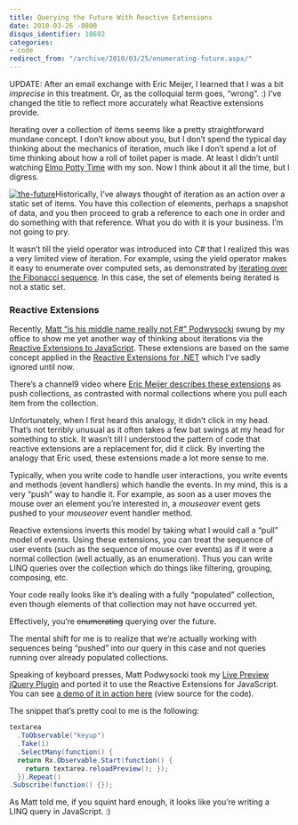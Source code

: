 ```yaml
---
title: Querying the Future With Reactive Extensions
date: 2010-03-26 -0800
disqus_identifier: 18692
categories:
- code
redirect_from: "/archive/2010/03/25/enumerating-future.aspx/"
---
```


UPDATE: After an email exchange with Eric Meijer, I learned that I was a
bit *imprecise* in this treatment. Or, as the colloquial term goes,
“wrong”. :) I’ve changed the title to reflect more accurately what
Reactive extensions provide.

Iterating over a collection of items seems like a pretty straightforward
mundane concept. I don’t know about you, but I don’t spend the typical
day thinking about the mechanics of iteration, much like I don’t spend a
lot of time thinking about how a roll of toilet paper is made. At least
I didn’t until watching [Elmo Potty
Time](http://www.amazon.com/gp/product/B000G0O5F0?ie=UTF8&tag=youvebeenhaac-20&linkCode=as2&camp=1789&creative=390957&creativeASIN=B000G0O5F0 "Elmo Potty Time on Amazon.com")
with my son. Now I think about it all the time, but I digress.

[![the-future](https://haacked.com/images/haacked_com/WindowsLiveWriter/EnumeratingtheFutureWithTheReactiveFrame_1263C/the-future_3.jpg "the-future")](http://www.sxc.hu/photo/1194467 "Shimmering lights 1 - by e-Eva-a")Historically,
I’ve always thought of iteration as an action over a static set of
items. You have this collection of elements, perhaps a snapshot of data,
and you then proceed to grab a reference to each one in order and do
something with that reference. What you do with it is your business. I’m
not going to pry.

It wasn’t till the yield operator was introduced into C\# that I
realized this was a very limited view of iteration. For example, using
the yield operator makes it easy to enumerate over computed sets, as
demonstrated by [iterating over the Fibonacci
sequence](http://chrisfulstow.com/fibonacci-numbers-iterator-with-csharp-yield-statements/ "Fibonacci numbers iterator with C# yield statements").
In this case, the set of elements being iterated is not a static set.

### Reactive Extensions

Recently, [Matt “is his middle name really not F\#”
Podwysocki](http://codebetter.com/blogs/matthew.podwysocki/ "Matt Podysocki blog")
swung by my office to show me yet another way of thinking about
iterations via the [Reactive Extensions to
JavaScript](http://codebetter.com/blogs/matthew.podwysocki/archive/2010/02/16/introduction-to-the-reactive-extensions-to-javascript.aspx "Introduction to Reactive Extensions to JavaScript").
These extensions are based on the same concept applied in the [Reactive
Extensions for
.NET](http://msdn.microsoft.com/en-us/devlabs/ee794896.aspx "Reactive Extensions for .NET")
which I’ve sadly ignored until now.

There’s a channel9 video where [Eric Meijer describes these
extensions](http://channel9.msdn.com/posts/Charles/Erik-Meijer-Rx-in-15-Minutes/ "Video: Reactive Extensions in 14 minutes")
as push collections, as contrasted with normal collections where you
pull each item from the collection.

Unfortunately, when I first heard this analogy, it didn’t click in my
head. That’s not terribly unusual as it often takes a few bat swings at
my head for something to stick. It wasn’t till I understood the pattern
of code that reactive extensions are a replacement for, did it click. By
inverting the analogy that Eric used, these extensions made a lot more
sense to me.

Typically, when you write code to handle user interactions, you write
events and methods (event handlers) which handle the events. In my mind,
this is a very “push” way to handle it. For example, as soon as a user
moves the mouse over an element you’re interested in, a *mouseover*
event gets pushed to your *mouseover* event handler method.

Reactive extensions inverts this model by taking what I would call a
“pull” model of events. Using these extensions, you can treat the
sequence of user events (such as the sequence of mouse over events) as
if it were a normal collection (well actually, as an enumeration). Thus
you can write LINQ queries over the collection which do things like
filtering, grouping, composing, etc.

Your code really looks like it’s dealing with a fully “populated”
collection, even though elements of that collection may not have
occurred yet.

Effectively, you’re ~~enumerating~~ querying over the future.

The mental shift for me is to realize that we’re actually working with
sequences being “pushed” into our query in this case and not queries
running over already populated collections.

Speaking of keyboard presses, Matt Podwysocki took my [Live Preview
jQuery
Plugin](https://haacked.com/archive/2009/12/15/live-preview-jquery-plugin.aspx "Live Preview jQuery Plugin")
and ported it to use the Reactive Extensions for JavaScript. You can see
[a demo of it in action
here](http://demo.haacked.com/livepreview-rx/ "Live Preview with Rx")
(view source for the code).

The snippet that’s pretty cool to me is the following:

```csharp
textarea
  .ToObservable("keyup")
  .Take(1)
  .SelectMany(function() {
  return Rx.Observable.Start(function() {
    return textarea.reloadPreview(); });
  }).Repeat()
.Subscribe(function() {});
```

As Matt told me, if you squint hard enough, it looks like you’re writing
a LINQ query in JavaScript. :)

